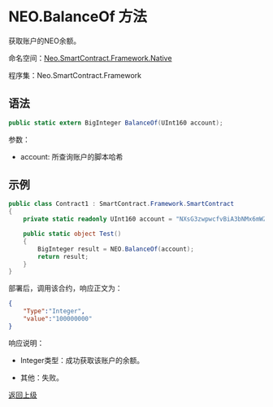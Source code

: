 # NEO.BalanceOf 方法

获取账户的NEO余额。

命名空间：[Neo.SmartContract.Framework.Native](../../native/index.md)

程序集：Neo.SmartContract.Framework

## 语法

```cs
public static extern BigInteger BalanceOf(UInt160 account);
```

参数：

- account: 所查询账户的脚本哈希

## 示例

```cs
public class Contract1 : SmartContract.Framework.SmartContract
{
    private static readonly UInt160 account = "NXsG3zwpwcfvBiA3bNMx6mWZGEro9ZqTqM".ToScriptHash();

    public static object Test()
    {
        BigInteger result = NEO.BalanceOf(account);
        return result;
    }
}
```

部署后，调用该合约，响应正文为：

```json
{
	"Type":"Integer",
	"value":"100000000"
}
```

响应说明：

- Integer类型：成功获取该账户的余额。

- 其他：失败。

[返回上级](index.md)